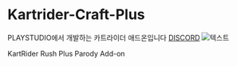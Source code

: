 # Kartrider-Craft-Plus
PLAYSTUDIO에서 개발하는 카트라이더 애드온입니다 
[DISCORD](https://discord.gg/H62tk5w)
![텍스트](image.png)

KartRider Rush Plus Parody Add-on
